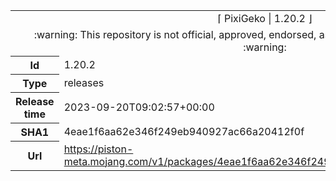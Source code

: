 <html><table>
<tr><td colspan="2" align="center"><img width="0" height="0"><br/>⌈ PixiGeko | 1.20.2 ⌋<br/><img width="0" height="0"></td></tr>
<tr><td colspan="2" align="center"><img width="0" height="0"><br/>
:warning: This repository is not official, approved, endorsed, associated or connected with Mojang :warning:
<br/><img width="0" height="0"></td></tr>
<tr><th>Id</th><td>1.20.2</td></tr>
<tr><th>Type</th><td>releases</td></tr>
<tr><th>Release time</th><td>2023-09-20T09:02:57+00:00</td></tr>
<tr><th>SHA1</th><td>4eae1f6aa62e346f249eb940927ac66a20412f0f</td></tr>
<tr><th>Url</th><td><a href="https://piston-meta.mojang.com/v1/packages/4eae1f6aa62e346f249eb940927ac66a20412f0f/1.20.2.json">https://piston-meta.mojang.com/v1/packages/4eae1f6aa62e346f249eb940927ac66a20412f0f/1.20.2.json</a></td></tr>